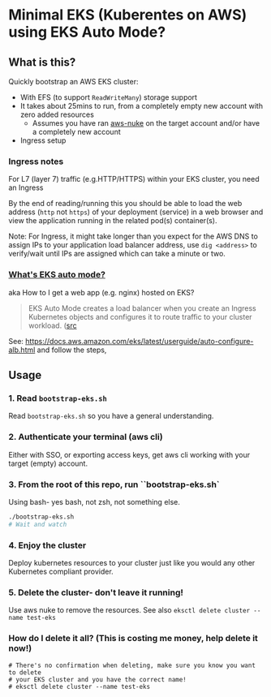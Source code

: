 # Minimal EKS (Kuberentes on AWS) using EKS Auto Mode?

## What is this?

Quickly bootstrap an AWS EKS cluster:

- With EFS (to support `ReadWriteMany`) storage support
- It takes about 25mins to run, from a completely empty new account with zero added resources
  - Assumes you have ran [aws-nuke](https://aws-nuke.ekristen.dev/quick-start/) on the target account
    and/or have a completely new account
- Ingress setup


### Ingress notes

For L7 (layer 7) traffic (e.g.HTTP/HTTPS) within your EKS cluster, you need an Ingress

By the end of reading/running this you should be able to load the web address (`http` not `https`)
of your deployment (service) in a web browser and view the application running in the related
pod(s) container(s).

Note: For Ingress, it might take longer than you expect for the AWS DNS to assign IPs
to your application load balancer address, use `dig <address>` to verify/wait until IPs are assigned
which can take a minute or two.

### [What's EKS auto mode?](https://docs.aws.amazon.com/eks/latest/userguide/automode.html)

aka How to I get a web app (e.g. nginx) hosted on EKS?

> EKS Auto Mode creates a load balancer when you create an Ingress Kubernetes objects and configures it to route traffic to your cluster workload. ([src](https://docs.aws.amazon.com/eks/latest/userguide/auto-configure-alb.html)

See: https://docs.aws.amazon.com/eks/latest/userguide/auto-configure-alb.html and follow the steps,

## Usage

### 1. Read `bootstrap-eks.sh`

Read `bootstrap-eks.sh` so you have a general understanding.

### 2. Authenticate your terminal (aws cli)

Either with SSO, or exporting access keys, get aws cli working with your target (empty) account.

### 3. From the root of this repo, run ``bootstrap-eks.sh`

Using bash- yes bash, not zsh, not something else.

```bash
./bootstrap-eks.sh
# Wait and watch
```

### 4. Enjoy the cluster

Deploy kubernetes resources to your cluster just like you would any other Kubernetes compliant provider.

### 5. Delete the cluster- don't leave it running!

Use aws nuke to remove the resources. See also `eksctl delete cluster --name test-eks`

### How do I delete it all? (This is costing me money, help delete it now!)

```shell
# There's no confirmation when deleting, make sure you know you want to delete
# your EKS cluster and you have the correct name!
# eksctl delete cluster --name test-eks
```
